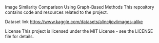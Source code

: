 Image Similarity Comparison Using Graph-Based Methods
This repository contains code and resources related to the project.

Dataset link
https://www.kaggle.com/datasets/alincijov/images-alike

License
This project is licensed under the MIT License - see the LICENSE file for details.
